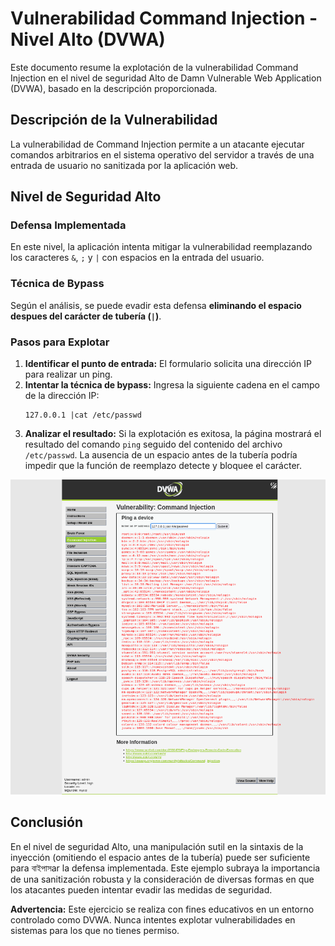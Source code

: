 # Vulnerabilidad Command Injection - Nivel Alto (DVWA)

Este documento resume la explotación de la vulnerabilidad Command Injection en el nivel de seguridad Alto de Damn Vulnerable Web Application (DVWA), basado en la descripción proporcionada.

## Descripción de la Vulnerabilidad

La vulnerabilidad de Command Injection permite a un atacante ejecutar comandos arbitrarios en el sistema operativo del servidor a través de una entrada de usuario no sanitizada por la aplicación web.

## Nivel de Seguridad Alto

### Defensa Implementada

En este nivel, la aplicación intenta mitigar la vulnerabilidad reemplazando los caracteres `&`, `;` y `|` con espacios en la entrada del usuario.

### Técnica de Bypass

Según el análisis, se puede evadir esta defensa **eliminando el espacio despues del carácter de tubería (`|`)**.

### Pasos para Explotar

1.  **Identificar el punto de entrada:** El formulario solicita una dirección IP para realizar un ping.
2.  **Intentar la técnica de bypass:** Ingresa la siguiente cadena en el campo de la dirección IP:
    ```
    127.0.0.1 |cat /etc/passwd
    ```
3.  **Analizar el resultado:** Si la explotación es exitosa, la página mostrará el resultado del comando `ping` seguido del contenido del archivo `/etc/passwd`. La ausencia de un espacio antes de la tubería podría impedir que la función de reemplazo detecte y bloquee el carácter.

![imagen de injección de comando nivel alto](../../assets/CommandInjectionHigh01.png)

## Conclusión

En el nivel de seguridad Alto, una manipulación sutil en la sintaxis de la inyección (omitiendo el espacio antes de la tubería) puede ser suficiente para বাইপাসar la defensa implementada. Este ejemplo subraya la importancia de una sanitización robusta y la consideración de diversas formas en que los atacantes pueden intentar evadir las medidas de seguridad.

**Advertencia:** Este ejercicio se realiza con fines educativos en un entorno controlado como DVWA. Nunca intentes explotar vulnerabilidades en sistemas para los que no tienes permiso.
